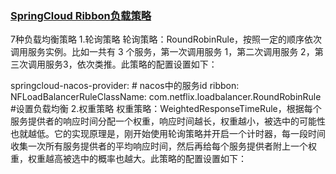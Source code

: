 ### [SpringCloud Ribbon负载策略](https://blog.csdn.net/sufu1065/article/details/123492451)

7种负载均衡策略
1.轮询策略
轮询策略：RoundRobinRule，按照一定的顺序依次调用服务实例。比如一共有 3 个服务，第一次调用服务 1，第二次调用服务 2，第三次调用服务3，依次类推。此策略的配置设置如下：

springcloud-nacos-provider: # nacos中的服务id
  ribbon:
    NFLoadBalancerRuleClassName: com.netflix.loadbalancer.RoundRobinRule #设置负载均衡
2.权重策略
权重策略：WeightedResponseTimeRule，根据每个服务提供者的响应时间分配一个权重，响应时间越长，权重越小，被选中的可能性也就越低。它的实现原理是，刚开始使用轮询策略并开启一个计时器，每一段时间收集一次所有服务提供者的平均响应时间，然后再给每个服务提供者附上一个权重，权重越高被选中的概率也越大。此策略的配置设置如下：

